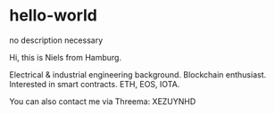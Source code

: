 # hello-world
no description necessary


Hi, this is Niels from Hamburg.

Electrical & industrial engineering background. Blockchain enthusiast.
Interested in smart contracts. ETH, EOS, IOTA. 

You can also contact me via Threema: XEZUYNHD
